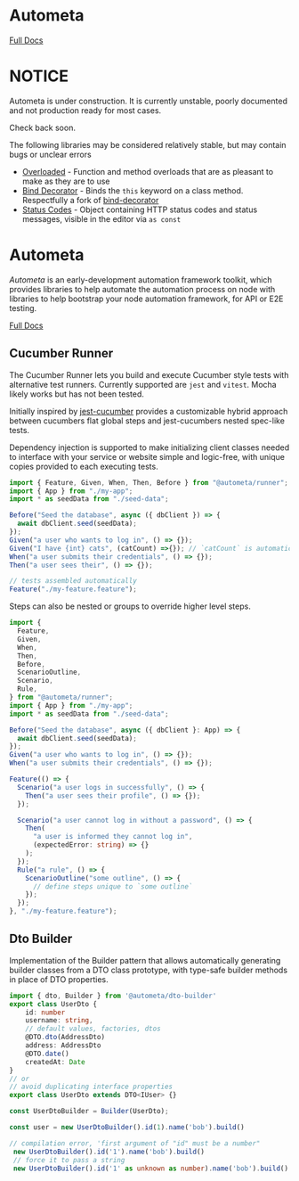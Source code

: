 # Autometa

[Full Docs](https://bendat.github.io/autometa/docs/cucumber/test_runner/intro/)

# NOTICE

Autometa is under construction. It is currently unstable, poorly documented and not production ready for most cases.

Check back soon.

The following libraries may be considered relatively stable, but may contain bugs or unclear errors

- [Overloaded](libraries/overloaded/) - Function and method overloads that are as pleasant to make as they are to use
- [Bind Decorator](libraries/bind-decorator/) - Binds the `this` keyword on a class method. Respectfully a fork of [bind-decorator](https://www.npmjs.com/package/autobind-decorator)
- [Status Codes](libraries/status-codes/) - Object containing HTTP status
codes and status messages, visible in the editor via `as const`

# Autometa

_Autometa_ is an early-development automation framework toolkit, which provides libraries to help automate the automation process on node with libraries to
help bootstrap your node automation framework, for API or E2E testing.

[Full Docs](https://bendat.github.io/autometa/docs/cucumber/test_runner/intro/)


## Cucumber Runner

The Cucumber Runner lets you build and execute Cucumber style tests with alternative test runners. Currently supported are `jest` and `vitest`. Mocha
likely works but has not been tested.

Initially inspired by [jest-cucumber](github.com/bencompton/jest-cucumber) provides a customizable hybrid approach between cucumbers flat global steps
and jest-cucumbers nested spec-like tests.

Dependency injection is supported to make initializing client classes needed to interface with your service or website simple and logic-free, with unique copies
provided to each executing tests.

```ts title='Cucumber like'
import { Feature, Given, When, Then, Before } from "@autometa/runner";
import { App } from "./my-app";
import * as seedData from "./seed-data";

Before("Seed the database", async ({ dbClient }) => {
  await dbClient.seed(seedData);
});
Given("a user who wants to log in", () => {});
Given("I have {int} cats", (catCount) =>{}); // `catCount` is automatically inferred as `number`
When("a user submits their credentials", () => {});
Then("a user sees their", () => {});

// tests assembled automatically
Feature("./my-feature.feature");
```

Steps can also be nested or groups to override higher level
steps.

```ts title='Jest-Cucumber like'
import {
  Feature,
  Given,
  When,
  Then,
  Before,
  ScenarioOutline,
  Scenario,
  Rule,
} from "@autometa/runner";
import { App } from "./my-app";
import * as seedData from "./seed-data";

Before("Seed the database", async ({ dbClient }: App) => {
  await dbClient.seed(seedData);
});
Given("a user who wants to log in", () => {});
When("a user submits their credentials", () => {});

Feature(() => {
  Scenario("a user logs in successfully", () => {
    Then("a user sees their profile", () => {});
  });

  Scenario("a user cannot log in without a password", () => {
    Then(
      "a user is informed they cannot log in",
      (expectedError: string) => {}
    );
  });
  Rule("a rule", () => {
    ScenarioOutline("some outline", () => {
      // define steps unique to `some outline`
    });
  });
}, "./my-feature.feature");
```

## Dto Builder

Implementation of the Builder pattern that allows automatically generating
builder classes from a DTO class prototype, with type-safe builder methods in
place of DTO properties.

```ts
import { dto, Builder } from '@autometa/dto-builder'
export class UserDto {
    id: number
    username: string,
    // default values, factories, dtos
    @DTO.dto(AddressDto)
    address: AddressDto
    @DTO.date()
    createdAt: Date
}
// or 
// avoid duplicating interface properties
export class UserDto extends DTO<IUser> {}

const UserDtoBuilder = Builder(UserDto);

const user = new UserDtoBuilder().id(1).name('bob').build()

// compilation error, 'first argument of "id" must be a number"
 new UserDtoBuilder().id('1').name('bob').build()
 // force it to pass a string
 new UserDtoBuilder().id('1' as unknown as number).name('bob').build()
```

